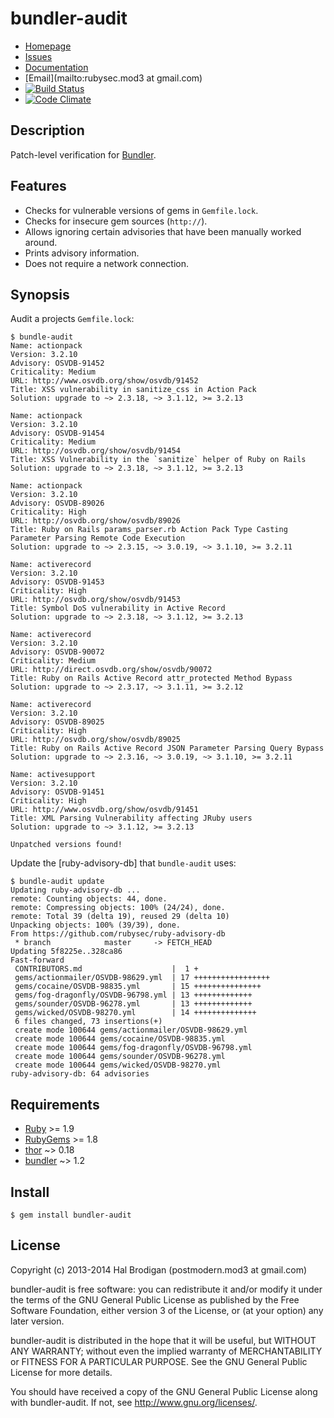 # bundler-audit

* [Homepage](https://github.com/rubysec/bundler-audit#readme)
* [Issues](https://github.com/rubysec/bundler-audit/issues)
* [Documentation](http://rubydoc.info/gems/bundler-audit/frames)
* [Email](mailto:rubysec.mod3 at gmail.com)
* [![Build Status](https://travis-ci.org/rubysec/bundler-audit.png)](https://travis-ci.org/rubysec/bundler-audit)
* [![Code Climate](https://codeclimate.com/github/rubysec/bundler-audit.png)](https://codeclimate.com/github/rubysec/bundler-audit)

## Description

Patch-level verification for [Bundler][bundler].

## Features

* Checks for vulnerable versions of gems in `Gemfile.lock`.
* Checks for insecure gem sources (`http://`).
* Allows ignoring certain advisories that have been manually worked around.
* Prints advisory information.
* Does not require a network connection.

## Synopsis

Audit a projects `Gemfile.lock`:

    $ bundle-audit
    Name: actionpack
    Version: 3.2.10
    Advisory: OSVDB-91452
    Criticality: Medium
    URL: http://www.osvdb.org/show/osvdb/91452
    Title: XSS vulnerability in sanitize_css in Action Pack
    Solution: upgrade to ~> 2.3.18, ~> 3.1.12, >= 3.2.13
    
    Name: actionpack
    Version: 3.2.10
    Advisory: OSVDB-91454
    Criticality: Medium
    URL: http://osvdb.org/show/osvdb/91454
    Title: XSS Vulnerability in the `sanitize` helper of Ruby on Rails
    Solution: upgrade to ~> 2.3.18, ~> 3.1.12, >= 3.2.13
    
    Name: actionpack
    Version: 3.2.10
    Advisory: OSVDB-89026
    Criticality: High
    URL: http://osvdb.org/show/osvdb/89026
    Title: Ruby on Rails params_parser.rb Action Pack Type Casting Parameter Parsing Remote Code Execution
    Solution: upgrade to ~> 2.3.15, ~> 3.0.19, ~> 3.1.10, >= 3.2.11
    
    Name: activerecord
    Version: 3.2.10
    Advisory: OSVDB-91453
    Criticality: High
    URL: http://osvdb.org/show/osvdb/91453
    Title: Symbol DoS vulnerability in Active Record
    Solution: upgrade to ~> 2.3.18, ~> 3.1.12, >= 3.2.13
    
    Name: activerecord
    Version: 3.2.10
    Advisory: OSVDB-90072
    Criticality: Medium
    URL: http://direct.osvdb.org/show/osvdb/90072
    Title: Ruby on Rails Active Record attr_protected Method Bypass
    Solution: upgrade to ~> 2.3.17, ~> 3.1.11, >= 3.2.12
    
    Name: activerecord
    Version: 3.2.10
    Advisory: OSVDB-89025
    Criticality: High
    URL: http://osvdb.org/show/osvdb/89025
    Title: Ruby on Rails Active Record JSON Parameter Parsing Query Bypass
    Solution: upgrade to ~> 2.3.16, ~> 3.0.19, ~> 3.1.10, >= 3.2.11
    
    Name: activesupport
    Version: 3.2.10
    Advisory: OSVDB-91451
    Criticality: High
    URL: http://www.osvdb.org/show/osvdb/91451
    Title: XML Parsing Vulnerability affecting JRuby users
    Solution: upgrade to ~> 3.1.12, >= 3.2.13
    
    Unpatched versions found!

Update the [ruby-advisory-db] that `bundle-audit` uses:

    $ bundle-audit update
    Updating ruby-advisory-db ...
    remote: Counting objects: 44, done.
    remote: Compressing objects: 100% (24/24), done.
    remote: Total 39 (delta 19), reused 29 (delta 10)
    Unpacking objects: 100% (39/39), done.
    From https://github.com/rubysec/ruby-advisory-db
     * branch            master     -> FETCH_HEAD
    Updating 5f8225e..328ca86
    Fast-forward
     CONTRIBUTORS.md                    |  1 +
     gems/actionmailer/OSVDB-98629.yml  | 17 +++++++++++++++++
     gems/cocaine/OSVDB-98835.yml       | 15 +++++++++++++++
     gems/fog-dragonfly/OSVDB-96798.yml | 13 +++++++++++++
     gems/sounder/OSVDB-96278.yml       | 13 +++++++++++++
     gems/wicked/OSVDB-98270.yml        | 14 ++++++++++++++
     6 files changed, 73 insertions(+)
     create mode 100644 gems/actionmailer/OSVDB-98629.yml
     create mode 100644 gems/cocaine/OSVDB-98835.yml
     create mode 100644 gems/fog-dragonfly/OSVDB-96798.yml
     create mode 100644 gems/sounder/OSVDB-96278.yml
     create mode 100644 gems/wicked/OSVDB-98270.yml
    ruby-advisory-db: 64 advisories

## Requirements

* [Ruby] >= 1.9
* [RubyGems] >= 1.8
* [thor] ~> 0.18
* [bundler] ~> 1.2

## Install

    $ gem install bundler-audit

## License

Copyright (c) 2013-2014 Hal Brodigan (postmodern.mod3 at gmail.com)

bundler-audit is free software: you can redistribute it and/or modify
it under the terms of the GNU General Public License as published by
the Free Software Foundation, either version 3 of the License, or
(at your option) any later version.

bundler-audit is distributed in the hope that it will be useful,
but WITHOUT ANY WARRANTY; without even the implied warranty of
MERCHANTABILITY or FITNESS FOR A PARTICULAR PURPOSE.  See the
GNU General Public License for more details.

You should have received a copy of the GNU General Public License
along with bundler-audit.  If not, see <http://www.gnu.org/licenses/>.

[Ruby]: https://ruby-lang.org
[RubyGems]: https://rubygems.org
[thor]: http://whatisthor.com/
[bundler]: https://github.com/carlhuda/bundler#readme

[OSVDB]: http://osvdb.org/
